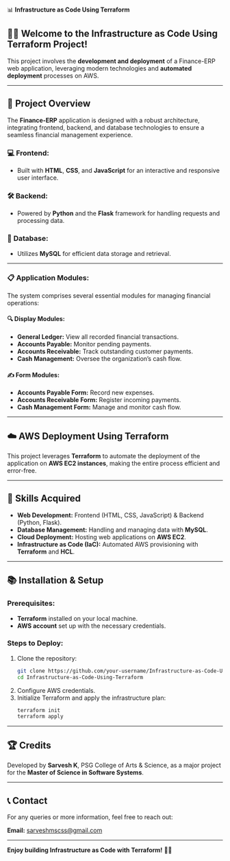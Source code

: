 

 📊 **Infrastructure as Code Using Terraform**

## 🧑‍💻 **Welcome to the Infrastructure as Code Using Terraform Project!**
This project involves the **development and deployment** of a Finance-ERP web application, leveraging modern technologies and **automated deployment** processes on AWS.

---

## 🎯 **Project Overview**
The **Finance-ERP** application is designed with a robust architecture, integrating frontend, backend, and database technologies to ensure a seamless financial management experience.

### 💻 **Frontend:**
- Built with **HTML**, **CSS**, and **JavaScript** for an interactive and responsive user interface.

### 🛠️ **Backend:**
- Powered by **Python** and the **Flask** framework for handling requests and processing data.

### 💾 **Database:**
- Utilizes **MySQL** for efficient data storage and retrieval.

---

### 📋 **Application Modules:**
The system comprises several essential modules for managing financial operations:

#### 🔍 **Display Modules:**
- **General Ledger:** View all recorded financial transactions.
- **Accounts Payable:** Monitor pending payments.
- **Accounts Receivable:** Track outstanding customer payments.
- **Cash Management:** Oversee the organization’s cash flow.

#### ✍️ **Form Modules:**
- **Accounts Payable Form:** Record new expenses.
- **Accounts Receivable Form:** Register incoming payments.
- **Cash Management Form:** Manage and monitor cash flow.

---

## ☁️ **AWS Deployment Using Terraform**
This project leverages **Terraform** to automate the deployment of the application on **AWS EC2 instances**, making the entire process efficient and error-free.

---

## 🌱 **Skills Acquired**
- **Web Development:** Frontend (HTML, CSS, JavaScript) & Backend (Python, Flask).
- **Database Management:** Handling and managing data with **MySQL**.
- **Cloud Deployment:** Hosting web applications on **AWS EC2**.
- **Infrastructure as Code (IaC):** Automated AWS provisioning with **Terraform** and **HCL**.

---

## 📚 **Installation & Setup**

### **Prerequisites:**
- **Terraform** installed on your local machine.
- **AWS account** set up with the necessary credentials.

### **Steps to Deploy:**
1. Clone the repository:
   ```bash
   git clone https://github.com/your-username/Infrastructure-as-Code-Using-Terraform.git
   cd Infrastructure-as-Code-Using-Terraform
   ```
2. Configure AWS credentials.
3. Initialize Terraform and apply the infrastructure plan:
   ```bash
   terraform init
   terraform apply
   ```

---



## 🏆 **Credits**
Developed by **Sarvesh K**, PSG College of Arts & Science, as a major project for the **Master of Science in Software Systems**.

---

## 📞 **Contact**
For any queries or more information, feel free to reach out:

**Email:** [sarveshmscss@gmail.com](mailto:sarveshmscss@gmail.com)

---

**Enjoy building Infrastructure as Code with Terraform!** 🎉😊

